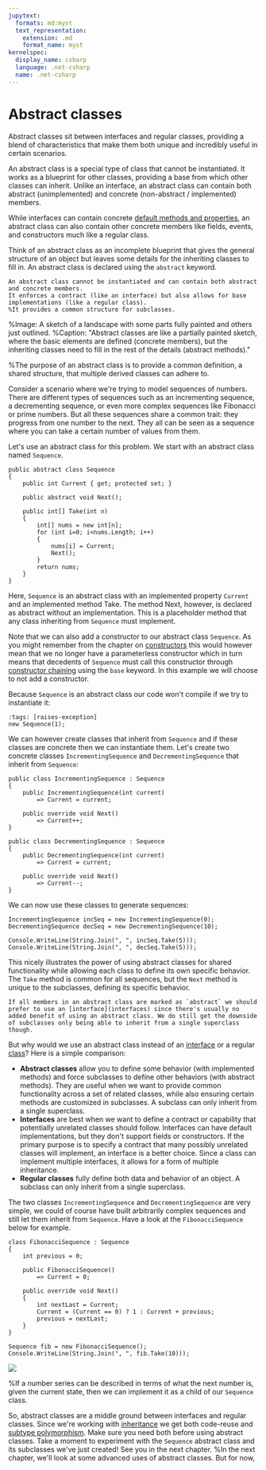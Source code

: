 ```yaml
---
jupytext:
  formats: md:myst
  text_representation:
    extension: .md
    format_name: myst
kernelspec:
  display_name: csharp
  language: .net-csharp
  name: .net-csharp
---
```



# Abstract classes

Abstract classes sit between interfaces and regular classes, providing a blend of characteristics that make them both unique and incredibly useful in certain scenarios.

An abstract class is a special type of class that cannot be instantiated. It works as a blueprint for other classes, providing a base from which other classes can inherit. Unlike an interface, an abstract class can contain both abstract (unimplemented) and concrete (non-abstract / implemented) members.

While interfaces can contain concrete [default methods and properties](default-interface-methods), an abstract class can also contain other concrete members like fields, events, and constructors much like a regular class.

Think of an abstract class as an incomplete blueprint that gives the general structure of an object but leaves some details for the inheriting classes to fill in.
An abstract class is declared using the `abstract` keyword.

```{admonition} Key point
An abstract class cannot be instantiated and can contain both abstract and concrete members.
It enforces a contract (like an interface) but also allows for base implementations (like a regular class).
%It provides a common structure for subclasses.
```

%Image: A sketch of a landscape with some parts fully painted and others just outlined.
%Caption: "Abstract classes are like a partially painted sketch, where the basic elements are defined (concrete members), but the inheriting classes need to fill in the rest of the details (abstract methods)."

%The purpose of an abstract class is to provide a common definition, a shared structure, that multiple derived classes can adhere to.

Consider a scenario where we're trying to model sequences of numbers. There are different types of sequences such as an incrementing sequence, a decrementing sequence, or even more complex sequences like Fibonacci or prime numbers. But all these sequences share a common trait: they progress from one number to the next. They all can be seen as a sequence where you can take a certain number of values from them.

Let's use an abstract class for this problem.
We start with an abstract class named `Sequence`.

```{code-cell}
public abstract class Sequence
{
    public int Current { get; protected set; }

    public abstract void Next();

    public int[] Take(int n)
    {
        int[] nums = new int[n];
        for (int i=0; i<nums.Length; i++)
        {
            nums[i] = Current;
            Next();
        }
        return nums;
    }
}
```

Here, `Sequence` is an abstract class with an implemented property `Current` and an implemented method Take. The method Next, however, is declared as abstract without an implementation. This is a placeholder method that any class inheriting from `Sequence` must implement.

Note that we can also add a constructor to our abstract class `Sequence`. As you might remember from the chapter on [constructors](constructors) this would however mean that we no longer have a parameterless constructor which in turn means that decedents of `Sequence` must call this constructor through [constructor chaining](constructor-chaining) using the `base` keyword. In this example we will choose to not add a constructor.

Because `Sequence` is an abstract class our code won't compile if we try to instantiate it:

```{code-cell}
:tags: [raises-exception]
new Sequence(1);
```

We can however create classes that inherit from `Sequence` and if these classes are concrete then we can instantiate them.
Let's create two concrete classes `IncrementingSequence` and `DecrementingSequence` that inherit from `Sequence`:

```{code-cell}
public class IncrementingSequence : Sequence
{
    public IncrementingSequence(int current)
        => Current = current;

    public override void Next()
        => Current++;
}
```

```{code-cell}
public class DecrementingSequence : Sequence
{
    public DecrementingSequence(int current)
        => Current = current;

    public override void Next()
        => Current--;
}
```

We can now use these classes to generate sequences:

```{code-cell}
IncrementingSequence incSeq = new IncrementingSequence(0);
DecrementingSequence decSeq = new DecrementingSequence(10);

Console.WriteLine(String.Join(", ", incSeq.Take(5)));
Console.WriteLine(String.Join(", ", decSeq.Take(5)));
```

This nicely illustrates the power of using abstract classes for shared functionality while allowing each class to define its own specific behavior. The `Take` method is common for all sequences, but the `Next` method is unique to the subclasses, defining its specific behavior.

```{warning}
If all members in an abstract class are marked as `abstract` we should prefer to use an [interface](interfaces) since there's usually no added benefit of using an abstract class. We do still get the downside of subclasses only being able to inherit from a single superclass though.
```

But why would we use an abstract class instead of an [interface](interfaces) or a regular [class](classes)? Here is a simple comparison:

- **Abstract classes** allow you to define some behavior (with implemented methods) and force subclasses to define other behaviors (with abstract methods). They are useful when we want to provide common functionality across a set of related classes, while also ensuring certain methods are customized in subclasses. A subclass can only inherit from a single superclass.
- **Interfaces** are best when we want to define a contract or capability that potentially unrelated classes should follow. Interfaces can have default implementations, but they don't support fields or constructors. If the primary purpose is to specify a contract that many possibly unrelated classes will implement, an interface is a better choice. Since a class can implement multiple interfaces, it allows for a form of multiple inheritance.
- **Regular classes** fully define both data and behavior of an object. A subclass can only inherit from a single superclass.

The two classes `IncrementingSequence` and `DecrementingSequence` are very simple, we could of course have built arbitrarily complex sequences and still let them inherit from `Sequence`. Have a look at the `FibonacciSequence` below for example.

```{code-cell}
class FibonacciSequence : Sequence
{
    int previous = 0;

    public FibonacciSequence()
        => Current = 0;

    public override void Next()
    {
        int nextLast = Current;
        Current = (Current == 0) ? 1 : Current + previous;
        previous = nextLast;
    }
}
```

```{code-cell}
Sequence fib = new FibonacciSequence();
Console.WriteLine(String.Join(", ", fib.Take(10)));
```

![](https://cdn.discordapp.com/attachments/1118630713084870736/1132156773894205500/chrokh_Fibonacci_sequence_snail_pencil_illustration_83e1505e-31b2-460f-bd03-7dc2691dfb54.png)

%If a number series can be described in terms of what the next number is, given the current state, then we can implement it as a child of our `Sequence` class.

So, abstract classes are a middle ground between interfaces and regular classes.
Since we're working with [inheritance](inheritance) we get both code-reuse and [subtype polymorphism](subtype-polymorphism).
Make sure you need both before using abstract classes.
Take a moment to experiment with the `Sequence` abstract class and its subclasses we've just created!
See you in the next chapter.
%In the next chapter, we'll look at some advanced uses of abstract classes. But for now, 

